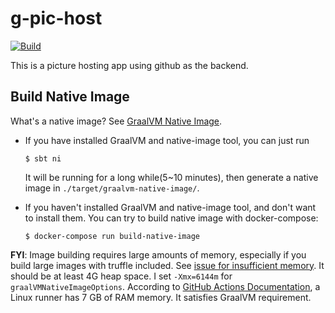 # g-pic-host

[![Build](https://github.com/genghis-yang/g-pic-host/actions/workflows/build.yml/badge.svg)](https://github.com/genghis-yang/g-pic-host/actions/workflows/build.yml)

This is a picture hosting app using github as the backend.


## Build Native Image

What's a native image? See [GraalVM Native Image](https://www.graalvm.org/reference-manual/native-image/).

- If you have installed GraalVM and native-image tool, you can just run 
    
  ```shell
  $ sbt ni
  ```
  
  It will be running for a long while(5~10 minutes), then generate a native image in `./target/graalvm-native-image/`.

- If you haven't installed GraalVM and native-image tool, and don't want to install them.
  You can try to build native image with docker-compose:
  
  ```shell
  $ docker-compose run build-native-image
  ```

**FYI**: Image building requires large amounts of memory, especially if you build large images with truffle included.
See [issue for insufficient memory](https://github.com/oracle/graal/issues/1184). 
It should be at least 4G heap space. I set `-Xmx=6144m` for `graalVMNativeImageOptions`.
According to [GitHub Actions Documentation](https://docs.github.com/en/actions/using-github-hosted-runners/about-github-hosted-runners#supported-runners-and-hardware-resources),
a Linux runner has 7 GB of RAM memory. It satisfies GraalVM requirement.